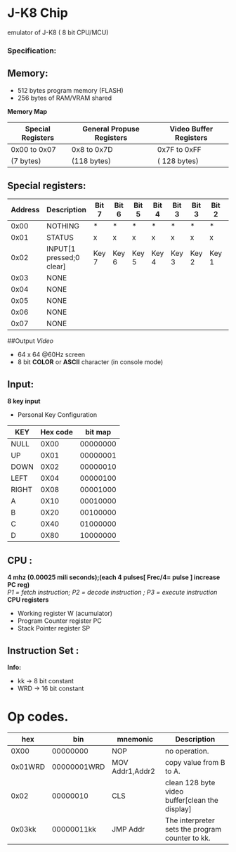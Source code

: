 # J-K8 Chip
emulator of J-K8 ( 8 bit CPU/MCU) 
### Specification:
## Memory:
* 512 bytes program memory (FLASH)
* 256 bytes  of RAM/VRAM shared 

**Memory Map**

 Special Registers  | General Propuse Registers| Video Buffer Registers
-------|---------|---------
0x00 to 0x07|    0x8 to 0x7D   | 0x7F to 0xFF
 (7 bytes)  |    (118 bytes)   | ( 128 bytes)
 
## Special registers:
Address| Description |Bit 7|Bit 6|Bit 5|Bit 4|Bit 3|Bit 3|Bit 2|Bit 0
-------|-------|-------|-------|-------|-------|-------|-------|-------|-------|
0x00   | NOTHING|*|*|*|*|*|*|*|*
0x01   | STATUS |x|x|x|x|x|x|x| Z
0x02   | INPUT[1 pressed;0 clear] |Key 7|Key 6|Key 5|Key 4|Key 3|Key 2|Key 1|key 0
0x03   | NONE | | | | | | | |  
0x04   | NONE | | | | | | | |  
0x05   | NONE | | | | | | | |  
0x06   | NONE | | | | | | | |  
0x07  | NONE | | | | | | | |  
##Output
*Video*
* 64 x 64 @60Hz screen
* 8 bit **COLOR** or **ASCII** character (in console mode)


## Input:
**8 key input**
* Personal Key Configuration

 KEY   | Hex code|   bit map
-------|---------|---------
 NULL  |   0X00  |   00000000
 UP    |   0X01  |   00000001
 DOWN  |   0X02  |   00000010
 LEFT  |   0X04  |   00000100
 RIGHT |   0X08  |   00001000
 A     |   0X10  |   00010000
 B     |   0X20  |   00100000
 C     |   0X40  |   01000000
 D     |   0X80  |   10000000



## CPU :
**4 mhz (0.00025 mili seconds);(each 4 pulses[ Frec/4= pulse ] increase PC reg)** </br>
*P1 = fetch instruction; P2 = decode instruction ; P3 = execute instruction </br>*
**CPU registers**
* Working register               W  (acumulator)
* Program Counter register       PC
* Stack Pointer register         SP

## Instruction Set :

**Info:**
* kk  -> 8 bit constant
* WRD -> 16 bit constant

# Op codes.

 hex     | bin     | mnemonic    |Description
---------|---------|---------|---------|
0X00     |00000000   |NOP              | no operation.
0x01WRD  |00000001WRD|MOV Addr1,Addr2  | copy value from B to A.
0x02     |00000010   |CLS              | clean 128 byte video buffer[clean the display]
0x03kk   |00000011kk |JMP Addr          |The interpreter sets the program counter to kk.

